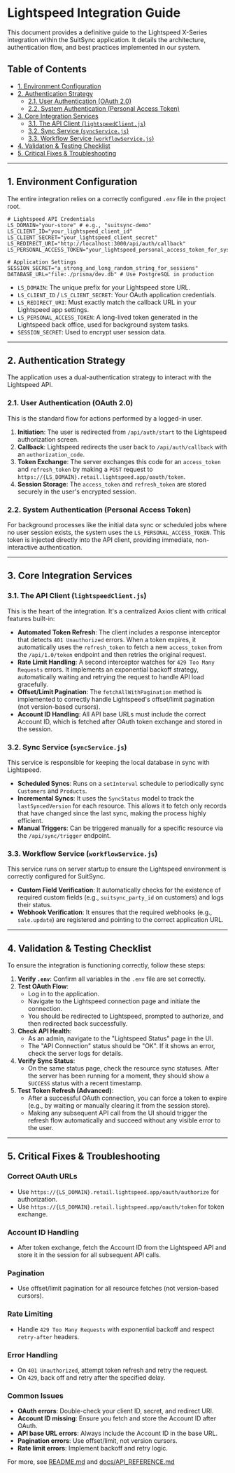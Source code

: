 # Lightspeed Integration Guide

This document provides a definitive guide to the Lightspeed X-Series integration within the SuitSync application. It details the architecture, authentication flow, and best practices implemented in our system.

## Table of Contents
- [1. Environment Configuration](#1-environment-configuration)
- [2. Authentication Strategy](#2-authentication-strategy)
  - [2.1. User Authentication (OAuth 2.0)](#21-user-authentication-oauth-20)
  - [2.2. System Authentication (Personal Access Token)](#22-system-authentication-personal-access-token)
- [3. Core Integration Services](#3-core-integration-services)
  - [3.1. The API Client (`lightspeedClient.js`)](#31-the-api-client-lightspeedclientjs)
  - [3.2. Sync Service (`syncService.js`)](#32-sync-service-syncservicejs)
  - [3.3. Workflow Service (`workflowService.js`)](#33-workflow-service-workflowservicejs)
- [4. Validation & Testing Checklist](#4-validation--testing-checklist)
- [5. Critical Fixes & Troubleshooting](#5-critical-fixes--troubleshooting)

---

## 1. Environment Configuration

The entire integration relies on a correctly configured `.env` file in the project root.

```dotenv
# Lightspeed API Credentials
LS_DOMAIN="your-store" # e.g., "suitsync-demo"
LS_CLIENT_ID="your_lightspeed_client_id"
LS_CLIENT_SECRET="your_lightspeed_client_secret"
LS_REDIRECT_URI="http://localhost:3000/api/auth/callback"
LS_PERSONAL_ACCESS_TOKEN="your_lightspeed_personal_access_token_for_system_tasks"

# Application Settings
SESSION_SECRET="a_strong_and_long_random_string_for_sessions"
DATABASE_URL="file:./prisma/dev.db" # Use PostgreSQL in production
```

- `LS_DOMAIN`: The unique prefix for your Lightspeed store URL.
- `LS_CLIENT_ID` / `LS_CLIENT_SECRET`: Your OAuth application credentials.
- `LS_REDIRECT_URI`: Must exactly match the callback URL in your Lightspeed app settings.
- `LS_PERSONAL_ACCESS_TOKEN`: A long-lived token generated in the Lightspeed back office, used for background system tasks.
- `SESSION_SECRET`: Used to encrypt user session data.

---

## 2. Authentication Strategy

The application uses a dual-authentication strategy to interact with the Lightspeed API.

### 2.1. User Authentication (OAuth 2.0)

This is the standard flow for actions performed by a logged-in user.

1.  **Initiation**: The user is redirected from `/api/auth/start` to the Lightspeed authorization screen.
2.  **Callback**: Lightspeed redirects the user back to `/api/auth/callback` with an `authorization_code`.
3.  **Token Exchange**: The server exchanges this code for an `access_token` and `refresh_token` by making a `POST` request to `https://{LS_DOMAIN}.retail.lightspeed.app/oauth/token`.
4.  **Session Storage**: The `access_token` and `refresh_token` are stored securely in the user's encrypted session.

### 2.2. System Authentication (Personal Access Token)

For background processes like the initial data sync or scheduled jobs where no user session exists, the system uses the `LS_PERSONAL_ACCESS_TOKEN`. This token is injected directly into the API client, providing immediate, non-interactive authentication.

---

## 3. Core Integration Services

### 3.1. The API Client (`lightspeedClient.js`)

This is the heart of the integration. It's a centralized Axios client with critical features built-in:

- **Automated Token Refresh**: The client includes a response interceptor that detects `401 Unauthorized` errors. When a token expires, it automatically uses the `refresh_token` to fetch a new `access_token` from the `/api/1.0/token` endpoint and then retries the original request.
- **Rate Limit Handling**: A second interceptor watches for `429 Too Many Requests` errors. It implements an exponential backoff strategy, automatically waiting and retrying the request to handle API load gracefully.
- **Offset/Limit Pagination**: The `fetchAllWithPagination` method is implemented to correctly handle Lightspeed's offset/limit pagination (not version-based cursors).
- **Account ID Handling**: All API base URLs must include the correct Account ID, which is fetched after OAuth token exchange and stored in the session.

### 3.2. Sync Service (`syncService.js`)

This service is responsible for keeping the local database in sync with Lightspeed.

- **Scheduled Syncs**: Runs on a `setInterval` schedule to periodically sync `Customers` and `Products`.
- **Incremental Syncs**: It uses the `SyncStatus` model to track the `lastSyncedVersion` for each resource. This allows it to fetch only records that have changed since the last sync, making the process highly efficient.
- **Manual Triggers**: Can be triggered manually for a specific resource via the `/api/sync/trigger` endpoint.

### 3.3. Workflow Service (`workflowService.js`)

This service runs on server startup to ensure the Lightspeed environment is correctly configured for SuitSync.

- **Custom Field Verification**: It automatically checks for the existence of required custom fields (e.g., `suitsync_party_id` on customers) and logs their status.
- **Webhook Verification**: It ensures that the required webhooks (e.g., `sale.update`) are registered and pointing to the correct application URL.

---

## 4. Validation & Testing Checklist

To ensure the integration is functioning correctly, follow these steps:

1.  **Verify `.env`**: Confirm all variables in the `.env` file are set correctly.
2.  **Test OAuth Flow**:
    - Log in to the application.
    - Navigate to the Lightspeed connection page and initiate the connection.
    - You should be redirected to Lightspeed, prompted to authorize, and then redirected back successfully.
3.  **Check API Health**:
    - As an admin, navigate to the "Lightspeed Status" page in the UI.
    - The "API Connection" status should be "OK". If it shows an error, check the server logs for details.
4.  **Verify Sync Status**:
    - On the same status page, check the resource sync statuses. After the server has been running for a moment, they should show a `SUCCESS` status with a recent timestamp.
5.  **Test Token Refresh (Advanced)**:
    - After a successful OAuth connection, you can force a token to expire (e.g., by waiting or manually clearing it from the session store).
    - Making any subsequent API call from the UI should trigger the refresh flow automatically and succeed without any visible error to the user. 

---

## 5. Critical Fixes & Troubleshooting

### Correct OAuth URLs
- Use `https://{LS_DOMAIN}.retail.lightspeed.app/oauth/authorize` for authorization.
- Use `https://{LS_DOMAIN}.retail.lightspeed.app/oauth/token` for token exchange.

### Account ID Handling
- After token exchange, fetch the Account ID from the Lightspeed API and store it in the session for all subsequent API calls.

### Pagination
- Use offset/limit pagination for all resource fetches (not version-based cursors).

### Rate Limiting
- Handle `429 Too Many Requests` with exponential backoff and respect `retry-after` headers.

### Error Handling
- On `401 Unauthorized`, attempt token refresh and retry the request.
- On `429`, back off and retry after the specified delay.

### Common Issues
- **OAuth errors**: Double-check your client ID, secret, and redirect URI.
- **Account ID missing**: Ensure you fetch and store the Account ID after OAuth.
- **API base URL errors**: Always include the Account ID in the base URL.
- **Pagination errors**: Use offset/limit, not version cursors.
- **Rate limit errors**: Implement backoff and retry logic.

For more, see [README.md](../README.md) and [docs/API_REFERENCE.md](API_REFERENCE.md) 